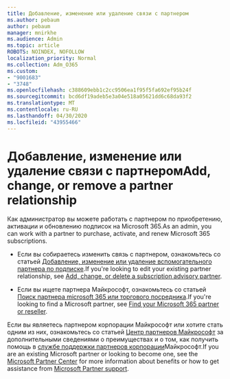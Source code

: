 ```yaml
---
title: Добавление, изменение или удаление связи с партнером
ms.author: pebaum
author: pebaum
manager: mnirkhe
ms.audience: Admin
ms.topic: article
ROBOTS: NOINDEX, NOFOLLOW
localization_priority: Normal
ms.collection: Adm_O365
ms.custom:
- "9001683"
- "3748"
ms.openlocfilehash: c388609ebb1c2cc9506ea1f95f5fa692ef95b24f
ms.sourcegitcommit: bcd6df19adeb5e3a04e518a05621dd6c68da93f2
ms.translationtype: MT
ms.contentlocale: ru-RU
ms.lasthandoff: 04/30/2020
ms.locfileid: "43955466"
---
```

# <a name="add-change-or-remove-a-partner-relationship"></a><span data-ttu-id="22a7a-102">Добавление, изменение или удаление связи с партнером</span><span class="sxs-lookup"><span data-stu-id="22a7a-102">Add, change, or remove a partner relationship</span></span>

<span data-ttu-id="22a7a-103">Как администратор вы можете работать с партнером по приобретению, активации и обновлению подписок на Microsoft 365.</span><span class="sxs-lookup"><span data-stu-id="22a7a-103">As an admin, you can work with a partner to purchase, activate, and renew Microsoft 365 subscriptions.</span></span> 

- <span data-ttu-id="22a7a-104">Если вы собираетесь изменить связь с партнером, ознакомьтесь со статьей [Добавление, изменение или удаление вспомогательного партнера по подписке](https://docs.microsoft.com/microsoft-365/admin/misc/add-partner?view=o365-worldwide).</span><span class="sxs-lookup"><span data-stu-id="22a7a-104">If you're looking to edit your existing partner relationship, see [Add, change, or delete a subscription advisory partner](https://docs.microsoft.com/microsoft-365/admin/misc/add-partner?view=o365-worldwide).</span></span>

- <span data-ttu-id="22a7a-105">Если вы ищете партнера Майкрософт, ознакомьтесь со статьей [Поиск партнера microsoft 365 или торгового посредника](https://docs.microsoft.com/microsoft-365/admin/manage/find-your-partner-or-reseller?view=o365-worldwide).</span><span class="sxs-lookup"><span data-stu-id="22a7a-105">If you're looking to find a Microsoft partner, see [Find your Microsoft 365 partner or reseller](https://docs.microsoft.com/microsoft-365/admin/manage/find-your-partner-or-reseller?view=o365-worldwide).</span></span>

<span data-ttu-id="22a7a-106">Если вы являетесь партнером корпорации Майкрософт или хотите стать одним из них, ознакомьтесь со статьей [Центр партнеров Майкрософт](https://support.microsoft.com/help/4499930/partner-center-overview) за дополнительными сведениями о преимуществах и о том, как получить помощь в [службе поддержки партнеров корпорации](https://aka.ms/partnersupport)Майкрософт.</span><span class="sxs-lookup"><span data-stu-id="22a7a-106">If you are an existing Microsoft partner or looking to become one, see the [Microsoft Partner Center](https://support.microsoft.com/help/4499930/partner-center-overview) for more information about benefits or how to get assistance from [Microsoft Partner support](https://aka.ms/partnersupport).</span></span>
